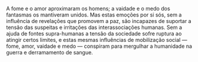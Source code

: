 ﻿A fome e o amor aproximaram os homens; a vaidade e o medo dos fantasmas os mantiveram unidos. Mas estas emoções por si sós, sem a influência de revelações que promovem a paz, são incapazes de suportar a tensão das suspeitas e irritações das interassociações humanas. Sem a ajuda de fontes supra-humanas a tensão da sociedade sofre ruptura ao atingir certos limites, e estas mesmas influências de mobilização social — fome, amor, vaidade e medo — conspiram para mergulhar a humanidade na guerra e derramamento de sangue.